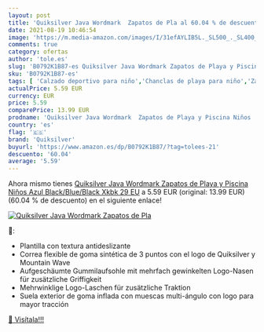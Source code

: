 ```yaml
---
layout: post
title: 'Quiksilver Java Wordmark  Zapatos de Pla al 60.04 % de descuento'
date: 2021-08-19 10:46:54
image: 'https://m.media-amazon.com/images/I/31efAYLIB5L._SL500_._SL400_.jpg'
comments: true
category: ofertas
author: 'tole.es'
slug: 'B0792K1B87-es Quiksilver Java Wordmark Zapatos de Playa y Piscina Niños...'
sku: 'B0792K1B87-es'
tags: [ 'Calzado deportivo para niño','Chanclas de playa para niño','Zapatillas y calzado deportivo para Niño','Zapatos','Zapatos - Niños','Zapatos y complementos','quiksilver','zapatos', ]
actualPrice: 5.59 EUR
currency: EUR
price: 5.59
comparePrice: 13.99 EUR
prodname: 'Quiksilver Java Wordmark  Zapatos de Playa y Piscina Niños  Azul  Black/Blue/Black Xkbk   29 EU'
country: 'es'
flag: '🇪🇸'
brand: 'Quiksilver'
buyurl: 'https://www.amazon.es/dp/B0792K1B87/?tag=tolees-21'
descuento: '60.04'
average: '5.59'
---
```


Ahora mismo tienes [Quiksilver Java Wordmark  Zapatos de Playa y Piscina Niños  Azul  Black/Blue/Black Xkbk   29 EU](https://www.amazon.es/dp/B0792K1B87/?tag=tolees-21) a 5.59 EUR (original: 13.99 EUR) (60.04 %  de descuento) en el siguiente enlace!

[![Quiksilver Java Wordmark  Zapatos de Pla](https://m.media-amazon.com/images/I/31efAYLIB5L._SL500_._SL400_.jpg)](https://www.amazon.es/dp/B0792K1B87/?tag=tolees-21)

🔎:

- Plantilla con textura antideslizante
- Correa flexible de goma sintética de 3 puntos con el logo de Quiksilver y Mountain Wave
- Aufgeschäumte Gummilaufsohle mit mehrfach gewinkelten Logo-Nasen für zusätzliche Griffigkeit
- Mehrwinklige Logo-Laschen für zusätzliche Traktion
- Suela exterior de goma inflada con muescas multi-ángulo con logo para mayor tracción

[🛒 Visítala!!!](https://www.amazon.es/dp/B0792K1B87/?tag=tolees-21)
